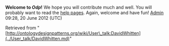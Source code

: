 __Welcome to _Odp_!__ We hope you will contribute much and well. 
You will probably want to read the [help pages](http://ontologydesignpatterns.org/wiki/Help:Contents "Help:Contents"). Again, welcome and have fun! [Admin](../User/ValentinaPresutti.md "User:ValentinaPresutti") 09:28, 20 June 2012 (UTC)





Retrieved from "[http://ontologydesignpatterns.org/wiki/User\_talk:DavidWhitten](../User_talk/DavidWhitten.md)"